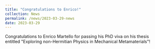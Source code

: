```yaml
---
title: "Congratulations to Enrico!"
collection: News
permalink: /news/2023-03-29-news
date: 2023-03-29
---
```

Congratulations to Enrico Martello for passing his PhD viva on his thesis entitled "Exploring non-Hermitian Physics
in Mechanical Metamaterials"! 
